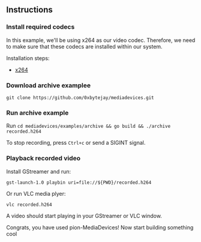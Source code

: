 ## Instructions

### Install required codecs

In this example, we'll be using x264 as our video codec. Therefore, we need to make sure that these codecs are installed within our system. 

Installation steps:

* [x264](https://github.com/0xbytejay/mediadevices#x264)

### Download archive examplee

```
git clone https://github.com/0xbytejay/mediadevices.git
```

### Run archive example

Run `cd mediadevices/examples/archive && go build && ./archive recorded.h264`

To stop recording, press `Ctrl+c` or send a SIGINT signal.

### Playback recorded video

Install GStreamer and run:
```
gst-launch-1.0 playbin uri=file://${PWD}/recorded.h264
```

Or run VLC media plyer:
```
vlc recorded.h264
```

A video should start playing in your GStreamer or VLC window.

Congrats, you have used pion-MediaDevices! Now start building something cool

